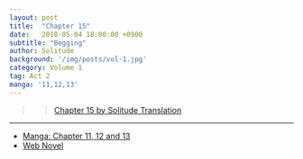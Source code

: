 ```yaml
---
layout: post
title:  "Chapter 15"
date:   2018-05-04 18:00:00 +0900
subtitle: "Begging"
author: Solitude
background: '/img/posts/vol-1.jpg'
category: Volume 1
tag: Act 2
manga: '11,12,13'
---
```


>> [Chapter 15 by Solitude Translation](https://solitudetranslation.wordpress.com/2020/05/16/shi-ni-modori-subete-wo-sukuu-tame-ni-saikyou-he-to-itaru-chapter-15-ask/)

----

- [Manga: Chapter 11, 12 and 13][manga-link]
- [Web Novel][novel-link]

[manga-link]: https://mangadex.org/title/41744/shi-ni-modori-subete-wo-sukuu-tame-ni-saikyou-he-to-itaru
[novel-link]: https://ncode.syosetu.com/n0569es/15/